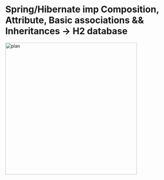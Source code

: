 # Spring/Hibernate imp Composition, Attribute, Basic associations && Inheritances -> H2 database
<img width="413" alt="plan" src="https://github.com/Padabed/uml-implementation-part-5/assets/77849594/a41d4ddb-a6c5-40ac-8e71-d7a5c407e965">
